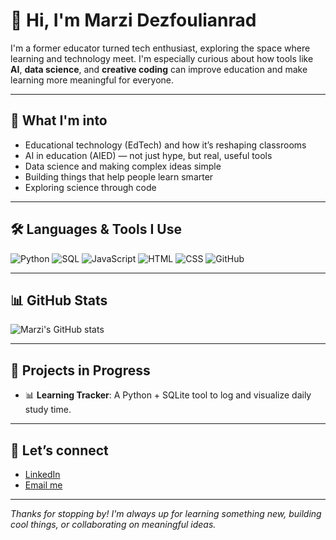 # 👋 Hi, I'm Marzi Dezfoulianrad

I'm a former educator turned tech enthusiast, exploring the space where learning and technology meet. I'm especially curious about how tools like **AI**, **data science**, and **creative coding** can improve education and make learning more meaningful for everyone.

---

## 🌱 What I'm into

- Educational technology (EdTech) and how it’s reshaping classrooms
- AI in education (AIED) — not just hype, but real, useful tools
- Data science and making complex ideas simple
- Building things that help people learn smarter
- Exploring science through code

---

## 🛠 Languages & Tools I Use

![Python](https://img.shields.io/badge/Python-3670A0?style=for-the-badge&logo=python&logoColor=white)
![SQL](https://img.shields.io/badge/SQL-4479A1?style=for-the-badge&logo=postgresql&logoColor=white)
![JavaScript](https://img.shields.io/badge/JavaScript-F7DF1E?style=for-the-badge&logo=javascript&logoColor=black)
![HTML](https://img.shields.io/badge/HTML5-E34F26?style=for-the-badge&logo=html5&logoColor=white)
![CSS](https://img.shields.io/badge/CSS3-1572B6?style=for-the-badge&logo=css3&logoColor=white)
![GitHub](https://img.shields.io/badge/GitHub-181717?style=for-the-badge&logo=github&logoColor=white)

---

## 📊 GitHub Stats

![Marzi's GitHub stats](https://github-readme-stats.vercel.app/api?username=marzi-dezfoulianrad&show_icons=true&theme=gruvbox)

---

## 🧪 Projects in Progress

- 📊 **Learning Tracker**: A Python + SQLite tool to log and visualize daily study time.
  
---

## 🤝 Let’s connect

- [LinkedIn](https://www.linkedin.com/in/marzie-dezfoulianrad-955a5032a)
- [Email me](marzi.dezfoulianrad@gmail.com)


---

_Thanks for stopping by! I'm always up for learning something new, building cool things, or collaborating on meaningful ideas._
